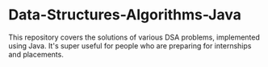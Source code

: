 # Data-Structures-Algorithms-Java
This repository covers the solutions of various DSA problems, implemented using Java. It's super useful for people who are preparing for internships and placements.
